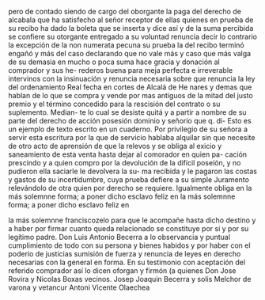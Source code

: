 pero de contado siendo de cargo del oborgante la paga del derecho de alcabala que ha satisfecho al señor receptor de
ellas quienes en prueba de su recibo ha dado la boleta que
se inserta y dice así
y de la suma percibida se confiere
su otorgante entregado a su voluntad renuncia decir lo
contrario la excepción de la non numerata pecuna su prueba
la del recibo terminó engañó y más del caso declarando que
no vale más y caso que más valga de su demasia en mucho
o poca suma hace gracia y donación al comprador y sus he-
rederos buena para meja perfecta e irreverable intervinos
con la insinuación y renuncia necesaria sobre que renuncia
la ley del ordenamiento Real fecha en cortes de Alcalá de He
nares y demas que hablan de lo que se compra y vende por
mas antiguos de la mitad del justo premio y el término concedido para la rescisión del contrato o su suplemento. Median- te lo cual se desiste quitá y a partir a nombre de su parte del derecho de acción posesión dominio y señorío que q. di-
Esto es un ejemplo de texto escrito en un cuaderno.
Por privilegio de su señora a servir esta escritura por la que de servicio hablaba alquilar sin que necesite de otro acto de aprensión de que la relevos y se obliga al exicio y saneamiento de esta venta hasta dejar al comorador en quien pa- cación prescindo y a quien compro por la devolución de la
difícil poseíón,
y no pudieron ella saciarle le devolvera la su-
ma recibida y le pagaron las costas y gastos de su incertidumbre,
cuya prueba defiere a su simple Juramento relevándolo de otra quien por derecho se requiere.
Igualmente obliga
en la más solemnne forma; a poner dicho esclavo feliz en
la más solemnne forma; a poner dicho esclavo feliz en

la más solemnne
franciscozelo para que le acompañe hasta dicho destino y a haber por firmar cuanto queda relacionado se constituye por si y por su legítimo padre. Don Luis Antonio Becerra a lo observancia y puntual cumplimiento de todo con su persona y bienes
habidos y por haber con el poderío de justicias sumisión de fuerza y renuncia de leyes en derecho necesarias con la general en forma. En su testimonio con aceptación del referido comprador así lo dicen oforgan y firmón (a quienes
Don Jose Rovira y Nicolas Boxas vecinos.
Josep Joaquin Becerra y solis
Melchor de varona y vetancur
Antoni
Vicente Olaechea